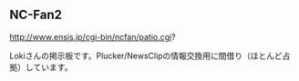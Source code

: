 ## NC-Fan2
http://www.ensis.jp/cgi-bin/ncfan/patio.cgi?

Lokiさんの掲示板です。Plucker/NewsClipの情報交換用に間借り（ほとんど占拠）しています。

